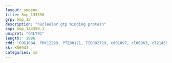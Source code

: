 ```yaml
---
layout: smgene
title: Smp_133350
grp: Smp_13
description: "nucleolar gtp binding protein"
smp: Smp_133350.1
uniprot: "G4LY91"
length:  1986
cdd: "COG1084, PRK12299, PTZ00121, TIGR02729, cd01897, cl06963, cl21455, pfam06858, pfam08155"
kk: K06943
categories: sm
---
```

